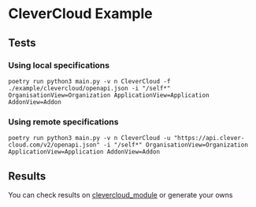 # CleverCloud Example

## Tests

### Using local specifications
```
poetry run python3 main.py -v n CleverCloud -f ./example/clevercloud/openapi.json -i "/self*" OrganisationView=Organization ApplicationView=Application AddonView=Addon
```

### Using remote specifications
```
poetry run python3 main.py -v n CleverCloud -u "https://api.clever-cloud.com/v2/openapi.json" -i "/self*" OrganisationView=Organization ApplicationView=Application AddonView=Addon
```

## Results

You can check results on [clevercloud_module](./clevercloud_module/) or generate your owns
